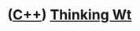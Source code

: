 



 

 

 

 

 

([C++](Cpp.md)) [Thinking Wt](CppThinkingWt.md)
=================================================

 

 

 

 

 

 





 



